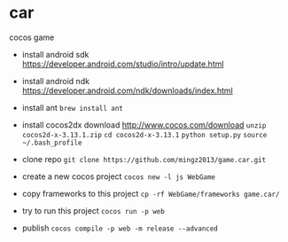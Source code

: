 # car
cocos game

- install android sdk
https://developer.android.com/studio/intro/update.html

- install android ndk
https://developer.android.com/ndk/downloads/index.html

- install ant
`brew install ant`

- install cocos2dx
download http://www.cocos.com/download
`unzip cocos2d-x-3.13.1.zip`
`cd cocos2d-x-3.13.1`
`python setup.py`
`source ~/.bash_profile`


- clone repo
`git clone https://github.com/mingz2013/game.car.git`

- create a new cocos project
`cocos new -l js WebGame`

- copy frameworks to this project
`cp -rf WebGame/frameworks game.car/`

- try to run this project
`cocos run -p web`

- publish
`cocos compile -p web -m release --advanced`
